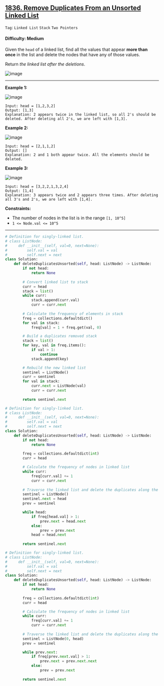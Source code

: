 ## [1836. Remove Duplicates From an Unsorted Linked List](https://leetcode.com/problems/remove-duplicates-from-an-unsorted-linked-list/)

```Tag```: ```Linked List``` ```Stack``` ```Two Pointers```

#### Difficulty: Medium

Given the ```head``` of a linked list, find all the values that appear __more than once__ in the list and delete the nodes that have any of those values.

Return _the linked list after the deletions_.

![image](https://user-images.githubusercontent.com/35042430/228045740-2ab371e8-9bc5-4c3d-94bb-c510c3accc2f.png)

---

__Example 1:__

![image](https://assets.leetcode.com/uploads/2021/04/21/tmp-linked-list.jpg)
```
Input: head = [1,2,3,2]
Output: [1,3]
Explanation: 2 appears twice in the linked list, so all 2's should be deleted. After deleting all 2's, we are left with [1,3].
```

__Example 2:__

![image](https://assets.leetcode.com/uploads/2021/04/21/tmp-linked-list-1.jpg)
```
Input: head = [2,1,1,2]
Output: []
Explanation: 2 and 1 both appear twice. All the elements should be deleted.
```

__Example 3:__

![image](https://assets.leetcode.com/uploads/2021/04/21/tmp-linked-list-2.jpg)
```
Input: head = [3,2,2,1,3,2,4]
Output: [1,4]
Explanation: 3 appears twice and 2 appears three times. After deleting all 3's and 2's, we are left with [1,4].
```

__Constraints:__

- The number of nodes in the list is in the range ```[1, 10^5]```
- ```1 <= Node.val <= 10^5```

---

```Python
# Definition for singly-linked list.
# class ListNode:
#     def __init__(self, val=0, next=None):
#         self.val = val
#         self.next = next
class Solution:
    def deleteDuplicatesUnsorted(self, head: ListNode) -> ListNode:
        if not head:
            return None
        
        # Convert linked list to stack
        curr = head
        stack = list()
        while curr:
            stack.append(curr.val)
            curr = curr.next
        
        # Calculate the frequency of elements in stack
        freq = collections.defaultdict()
        for val in stack:
            freq[val] = 1 + freq.get(val, 0)

        # Build a duplicates removed stack
        stack = list()
        for key, val in freq.items():
            if val > 1:
                continue
            stack.append(key)

        # Rebuild the new linked list
        sentinel = ListNode()
        curr = sentinel
        for val in stack:
            curr.next = ListNode(val)
            curr = curr.next
        
        return sentinel.next
```

```Python
# Definition for singly-linked list.
# class ListNode:
#     def __init__(self, val=0, next=None):
#         self.val = val
#         self.next = next
class Solution:
    def deleteDuplicatesUnsorted(self, head: ListNode) -> ListNode:
        if not head:
            return None
        
        freq = collections.defaultdict(int)
        curr = head

        # Calculate the frequency of nodes in linked list
        while curr:
            freq[curr.val] += 1
            curr = curr.next
        
        # Traverse the linked list and delete the duplicates along the way
        sentinel = ListNode()
        sentinel.next = head
        prev = sentinel

        while head:
            if freq[head.val] > 1:
                prev.next = head.next
            else:
                prev = prev.next
            head = head.next
        
        return sentinel.next
```

```Python
# Definition for singly-linked list.
# class ListNode:
#     def __init__(self, val=0, next=None):
#         self.val = val
#         self.next = next
class Solution:
    def deleteDuplicatesUnsorted(self, head: ListNode) -> ListNode:
        if not head:
            return None
        
        freq = collections.defaultdict(int)
        curr = head

        # Calculate the frequency of nodes in linked list
        while curr:
            freq[curr.val] += 1
            curr = curr.next
        
        # Traverse the linked list and delete the duplicates along the way
        sentinel = ListNode(0, head)
        prev = sentinel

        while prev.next:
            if freq[prev.next.val] > 1:
                prev.next = prev.next.next
            else:
                prev = prev.next
        
        return sentinel.next
```
